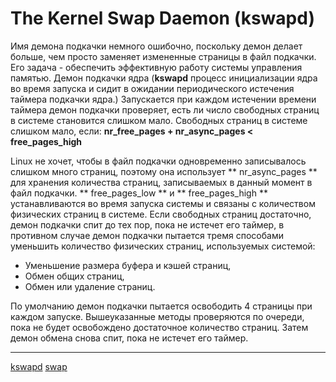 # The Kernel Swap Daemon (kswapd)
Имя демона подкачки немного ошибочно, поскольку демон делает больше, чем просто заменяет измененные страницы в файл подкачки. Его задача - обеспечить эффективную работу системы управления памятью. Демон подкачки ядра (**kswapd** процесс инициализации ядра во время запуска и сидит в ожидании периодического истечения таймера подкачки ядра.) Запускается при каждом истечении времени таймера демон подкачки проверяет, есть ли число свободных страниц в системе становится слишком мало. Свободных страниц в системе слишком мало, если: **nr_free_pages + nr_async_pages < free_pages_high**

Linux не хочет, чтобы в файл подкачки одновременно записывалось слишком много страниц, поэтому она использует ** nr_async_pages ** для хранения количества страниц, записываемых в данный момент в файл подкачки. ** free_pages_low ** и ** free_pages_high ** устанавливаются во время запуска системы и связаны с количеством физических страниц в системе. Если свободных страниц достаточно, демон подкачки спит до тех пор, пока не истечет его таймер, в противном случае демон подкачки пытается тремя способами уменьшить количество физических страниц, используемых системой:
- Уменьшение размера буфера и кэшей страниц,
- Обмен общих страниц,
- Обмен или удаление страниц.

По умолчанию демон подкачки пытается освободить 4 страницы при каждом запуске. Вышеуказанные методы проверяются по очереди, пока не будет освобождено достаточное количество страниц. Затем демон обмена снова спит, пока не истечет его таймер.

**********
[kswapd](/tags/kswapd.md)
[swap](/tags/swap.md)

